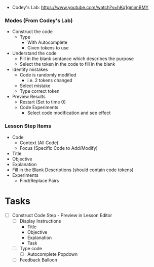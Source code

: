 

- Codey's Lab: https://www.youtube.com/watch?v=hKq1gmimBMY

### Modes (From Codey's Lab)

- Construct the code
    - Type
        - With Autocomplete
        - Given tokens to use
- Understand the code
    - Fill in the blank sentance which describes the purpose
    - Select the token in the code to fill in the blank
- Identify mistakes
    - Code is randomly modified
        - i.e. 2 tokens changed
    - Select mistake
    - Type correct token
- Preview Results
    - Restart (Set to time 0)
    - Code Experiments
        - Select code modification and see effect

### Lesson Step Items

- Code
    - Context (All Code)
    - Focus (Specific Code to Add/Modify)
- Title
- Objective
- Explanation
- Fill in the Blank Descriptions (should contain code tokens)
- Experiments
    - Find/Replace Pairs


# Tasks

- [ ] Construct Code Step - Preview in Lesson Editor
    - [ ] Display Instructions
        - Title
        - Objective
        - Explanation
        - Task
    - [ ] Type code
        - [ ] Autocomplete Popdown
    - [ ] Feedback Balloon
